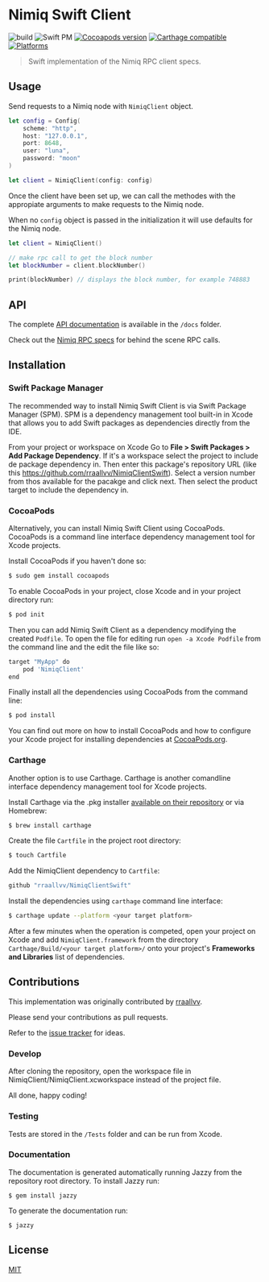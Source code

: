 Nimiq Swift Client
==================

![build](https://github.com/rraallvv/NimiqClientSwift/workflows/build/badge.svg)
![Swift PM](https://img.shields.io/badge/Dependency%20Manager-Swift%20PM-orange)
[![Cocoapods version](https://img.shields.io/cocoapods/v/NimiqClient)](https://cocoapods.org/pods/NimiqClient)
[![Carthage compatible](https://img.shields.io/badge/Carthage-compatible-4BC51D.svg)](https://github.com/Carthage/Carthage)
[![Platforms](https://img.shields.io/cocoapods/p/NimiqClient)](http://cocoapods.org/pods/NimiqClient)

> Swift implementation of the Nimiq RPC client specs.

## Usage

Send requests to a Nimiq node with `NimiqClient` object.

```swift
let config = Config(
    scheme: "http",
    host: "127.0.0.1",
    port: 8648,
    user: "luna",
    password: "moon"
)

let client = NimiqClient(config: config)
```

Once the client have been set up, we can call the methodes with the appropiate arguments to make requests to the Nimiq node.

When no `config` object is passed in the initialization it will use defaults for the Nimiq node.

```swift
let client = NimiqClient()

// make rpc call to get the block number
let blockNumber = client.blockNumber()

print(blockNumber) // displays the block number, for example 748883
```

## API

The complete [API documentation](docs) is available in the `/docs` folder.

Check out the [Nimiq RPC specs](https://github.com/nimiq/core-js/wiki/JSON-RPC-API) for behind the scene RPC calls.

## Installation

### Swift Package Manager

The recommended way to install Nimiq Swift Client is via Swift Package Manager (SPM). SPM is a dependency management tool built-in in Xcode that
allows you to add Swift packages as dependencies directly from the IDE.

From your project or workspace on Xcode Go to **File > Swift Packages > Add Package Dependency**. If it's a workspace select the project to include de package dependency in. Then enter this package's repository URL (like this https://github.com/rraallvv/NimiqClientSwift). Select a version number from thos available for the pacakge and click next. Then select the product target to include the dependency in.

### CocoaPods

Alternatively, you can install Nimiq Swift Client using CocoaPods. CocoaPods is a command line interface dependency management tool for Xcode projects.

Install CocoaPods if you haven't done so:

```sh
$ sudo gem install cocoapods
```

To enable CocoaPods in your project, close Xcode and in your project directory run:

```sh
$ pod init
```

Then you can add Nimiq Swift Client as a dependency modifying the created `Podfile`. To open the file for editing run `open -a Xcode Podfile` from the command line and the edit the file like so:

```sh
target "MyApp" do
    pod 'NimiqClient'
end
```

Finally install all the dependencies using CocoaPods from the command line: 

```sh
$ pod install
```

You can find out more on how to install CocoaPods and how to configure your Xcode project for installing dependencies at [CocoaPods.org](https://cocoapods.org).

### Carthage

Another option is to use Carthage. Carthage is another comandline interface dependency management tool for Xcode projects.

Install Carthage via the .pkg installer [available on their repository](https://github.com/Carthage/Carthage/releases) or via Homebrew:

```sh
$ brew install carthage
```

Create the file `Cartfile` in the project root directory:

```sh
$ touch Cartfile
```
Add the NimiqClient dependency to `Cartfile`:

```sh
github "rraallvv/NimiqClientSwift"
```

Install the dependencies using `carthage` command line interface:

```sh
$ carthage update --platform <your target platform>
```

After a few minutes when the operation is competed, open your project on Xcode and add `NimiqClient.framework` from the directory `Carthage/Build/<your target platform>/` onto your project's **Frameworks and Libraries** list of dependencies.

## Contributions

This implementation was originally contributed by [rraallvv](https://github.com/rraallvv/).

Please send your contributions as pull requests.

Refer to the [issue tracker](https://github.com/rraallvv/NimiqClientSwift/issues) for ideas.

### Develop

After cloning the repository, open the workspace file in NimiqClient/NimiqClient.xcworkspace instead of the project file.

All done, happy coding!

### Testing

Tests are stored in the `/Tests` folder and can be run from Xcode.

### Documentation

The documentation is generated automatically running Jazzy from the repository root directory. To install Jazzy run:

```
$ gem install jazzy
```

To generate the documentation run:

```
$ jazzy
```

## License

[MIT](LICENSE)
